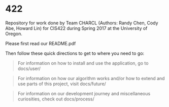 # 422
Repository for work done by Team CHARCL (Authors: Randy Chen, Cody Abe, Howard Lin) for CIS422 during Spring 2017 at the University of Oregon.

Please first read our README.pdf

Then follow these quick directions to get to where you need to go:

>For information on how to install and use the application, go to docs/user/

>For information on how our algorithm works and/or how to extend and use parts of this project, visit docs/future/

>For information on our development journey and miscellaneous curiosities, check out docs/process/
